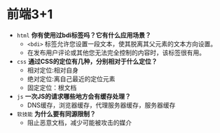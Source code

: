 # 前端3+1
- `html` **你有使用过bdi标签吗？它有什么应用场景？**
  - `<bdi>` 标签允许您设置一段文本，使其脱离其父元素的文本方向设置。
  -  在发布用户评论或其他您无法完全控制的内容时，该标签很有用。
- `css` **通过CSS的定位有几种，分别相对于什么定位？**
  - 相对定位:相对自身
  - 绝对定位:离自己最近的定位元素
  - 固定定位：根文档
- `js` **一次JS的请求哪些地方会有缓存处理？**
  - DNS缓存，浏览器缓存，代理服务器缓存，服务器缓存
- `软技能` **为什么要有同源限制？**
  - 阻止恶意文档，减少可能被攻击的媒介